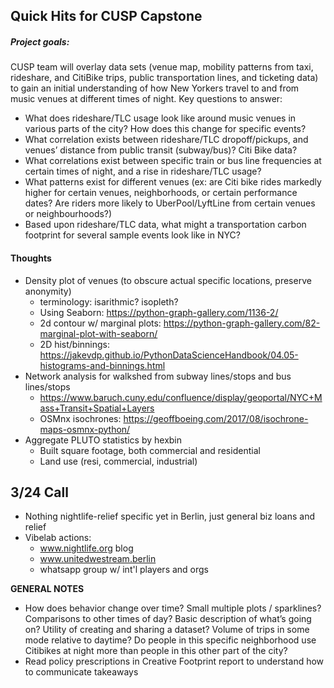 ## Quick Hits for CUSP Capstone

##### Project goals:

CUSP team will overlay data sets (venue map, mobility patterns from taxi, rideshare, and CitiBike trips, public transportation lines, and ticketing data) to gain an initial understanding of how New Yorkers travel to and from music venues at different times of night. Key questions to answer:

* What does rideshare/TLC usage look like around music venues in various parts of the city? How does this change for specific events?
* What correlation exists between rideshare/TLC dropoff/pickups, and venues’ distance from public transit (subway/bus)? Citi Bike data?
* What correlations exist between specific train or bus line frequencies at certain times of night, and a rise in rideshare/TLC usage?
* What patterns exist for different venues (ex: are Citi bike rides markedly higher for certain venues, neighborhoods, or certain performance dates? Are riders more likely to UberPool/LyftLine from certain venues or neighbourhoods?)
* Based upon rideshare/TLC data, what might a transportation carbon footprint for several sample events look like in NYC?



#### Thoughts

* Density plot of venues (to obscure actual specific locations, preserve anonymity)
  * terminology: isarithmic? isopleth?
  * Using Seaborn: https://python-graph-gallery.com/1136-2/
  * 2d contour w/ marginal plots: https://python-graph-gallery.com/82-marginal-plot-with-seaborn/
  * 2D hist/binnings: https://jakevdp.github.io/PythonDataScienceHandbook/04.05-histograms-and-binnings.html
* Network analysis for walkshed from subway lines/stops and bus lines/stops
  * https://www.baruch.cuny.edu/confluence/display/geoportal/NYC+Mass+Transit+Spatial+Layers
  * OSMnx isochrones: https://geoffboeing.com/2017/08/isochrone-maps-osmnx-python/
* Aggregate PLUTO statistics by hexbin
  * Built square footage, both commercial and residential
  * Land use (resi, commercial, industrial)



## 3/24 Call

* Nothing nightlife-relief specific yet in Berlin, just general biz loans and relief
* Vibelab actions:
  * www.nightlife.org blog
  * www.unitedwestream.berlin
  * whatsapp group w/ int'l players and orgs



**GENERAL NOTES**

* How does behavior change over time? Small multiple plots / sparklines? Comparisons to other times of day? Basic description of what’s going on? Utility of creating and sharing a dataset? Volume of trips in some mode relative to daytime? Do people in this specific neighborhood use Citibikes at night more than people in this other part of the city?
* Read policy prescriptions in Creative Footprint report to understand how to communicate takeaways

